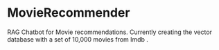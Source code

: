 # MovieRecommender
RAG Chatbot for Movie recommendations. Currently creating the vector database with a set of 10,000 movies from Imdb .
